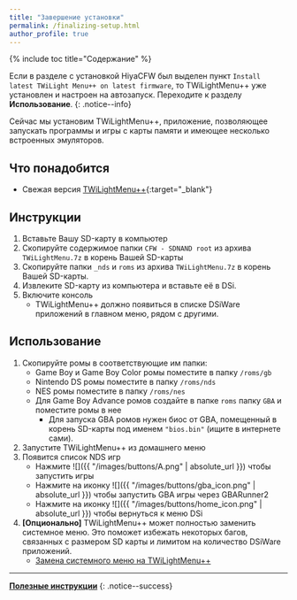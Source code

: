 ```yaml
---
title: "Завершение установки"
permalink: /finalizing-setup.html
author_profile: true
---
```


{% include toc title="Содержание" %}


Если в разделе с установкой HiyaCFW был выделен пункт `Install latest TWiLight Menu++ on latest firmware`, то TWiLightMenu++ уже установлен и настроен на автозапуск. Переходите к разделу **Использование**.
{: .notice--info}

Сейчас мы установим TWiLightMenu++, приложение, позволяющее запускать программы и игры с карты памяти и имеющее несколько встроенных эмуляторов.

## Что понадобится
- Свежая версия [TWiLightMenu++](https://github.com/RocketRobz/TWiLightMenu/releases){:target="_blank"}

## Инструкции
1. Вставьте Вашу SD-карту в компьютер
2. Скопируйте содержимое папки `CFW - SDNAND root` из архива `TWiLightMenu.7z` в корень Вашей SD-карты
3. Скопируйте папки `_nds` и `roms` из архива `TWiLightMenu.7z` в корень Вашей SD-карты.
4. Извлеките SD-карту из компьютера и вставьте её в DSi.
5. Включите консоль
	- TWiLightMenu++ должно появиться в списке DSiWare приложений в главном меню, рядом с другими.

## Использование
1. Скопируйте ромы в соответствующие им папки:
	- Game Boy и Game Boy Color ромы поместите в папку `/roms/gb`
    - Nintendo DS ромы поместите в папку `/roms/nds`
    - NES ромы поместите в папку `/roms/nes`
    - Для Game Boy Advance ромов создайте в папке `roms` папку `GBA` и поместите ромы в нее
		- Для запуска GBA ромов нужен биос от GBA, помещенный в корень SD-карты под именем `"bios.bin"` (ищите в интернете сами).
2. Запустите TWiLightMenu++ из домашнего меню
3. Появится список NDS игр
    - Нажмите ![]({{ "/images/buttons/A.png" | absolute_url }}) чтобы запустить игры
    - Нажмите на иконку ![]({{ "/images/buttons/gba_icon.png" | absolute_url }}) чтобы запустить GBA игры через GBARunner2     
    - Нажмите на иконку ![]({{ "/images/buttons/home_icon.png" | absolute_url }}) чтобы вернуться к меню DSi
4. **[Опционально]** TWiLightMenu++ может полностью заменить системное меню. Это поможет избежать некоторых багов, связанных с размером SD карты и лимитом на количество DSiWare приложений. 
	- [Замена системного меню на TWiLightMenu++](replacing-system-menu)

____

[**Полезные инструкции**](addons)
{: .notice--success}